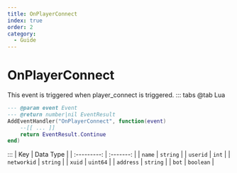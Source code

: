 ```yaml
---
title: OnPlayerConnect
index: true
order: 2
category:
  - Guide
---
```


# OnPlayerConnect
This event is triggered when player_connect is triggered.
::: tabs
@tab Lua
```lua
--- @param event Event
--- @return number|nil EventResult
AddEventHandler("OnPlayerConnect", function(event)
    --[[ ... ]]
    return EventResult.Continue
end)
```

:::
|     Key     | Data Type |
| :---------: | :-------: |
|    `name`   |  `string` |
|   `userid`  |   `int`   |
| `networkid` |  `string` |
|    `xuid`   |  `uint64` |
|  `address`  |  `string` |
|    `bot`    | `boolean` |